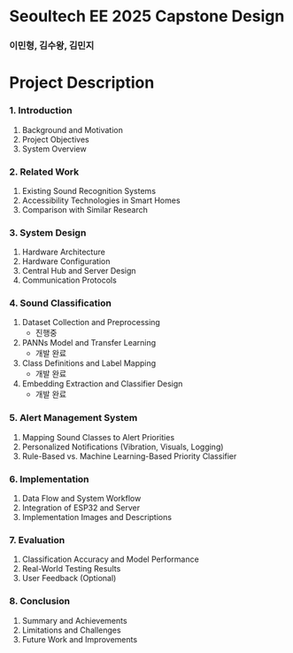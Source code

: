 # Seoultech EE 2025 Capstone Design 
### 이민형, 김수왕, 김민지 

# Project Description

### 1. Introduction
1. Background and Motivation  
2. Project Objectives  
3. System Overview  

### 2. Related Work
1. Existing Sound Recognition Systems  
2. Accessibility Technologies in Smart Homes  
3. Comparison with Similar Research  

### 3. System Design
1. Hardware Architecture  
2. Hardware Configuration  
3. Central Hub and Server Design  
4. Communication Protocols  

### 4. Sound Classification
1. Dataset Collection and Preprocessing  
    - 진행중 
2. PANNs Model and Transfer Learning  
    - 개발 완료 
3. Class Definitions and Label Mapping
    - 개발 완료 
4. Embedding Extraction and Classifier Design  
    - 개발 완료 

### 5. Alert Management System
1. Mapping Sound Classes to Alert Priorities  
2. Personalized Notifications (Vibration, Visuals, Logging)  
3. Rule-Based vs. Machine Learning-Based Priority Classifier  

### 6. Implementation
1. Data Flow and System Workflow  
2. Integration of ESP32 and Server  
3. Implementation Images and Descriptions  

### 7. Evaluation
1. Classification Accuracy and Model Performance  
2. Real-World Testing Results  
3. User Feedback (Optional)  

### 8. Conclusion
1. Summary and Achievements  
2. Limitations and Challenges  
3. Future Work and Improvements  
